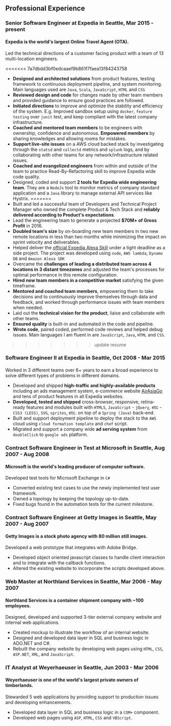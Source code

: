 ## Professional Experience

### **Senior Software Engineer** at **Expedia** in Seattle, Mar 2015 - present
#### Expedia is the world's largest Online Travel Agent (OTA).

Led the technical directions of a customer facing product with a team of 13 multi-location engineers.

<<<<<<< 7a7dbdd3bf0edcaaef9b861f7faea13f84243758
- **Designed and architected solutions** from product features, testing framework to continuous deployment pipeline, and system monitoring. Main languages used are `Java`, `Scala`, `JavaScript`, `HTML` and `CSS`
- **Reviewed design and code** for changes made by other team members and provided guidance to ensure good practices are followed.
- **Initiated directions** to improve and optimize the stability and efficiency of the system. E.g. Improved sandbox setup using `docker`, `feature testing` over `junit` test, and keep compliant with the latest company infrastructure.
- **Coached and mentored team members** to be engineers with ownership, confidence and autonomous. **Empowered members** by sharing knowledges and allowing rooms for mistakes.
- **Support live-site issues** on a AWS cloud backed stack by investigating through the `statsd` and `collectd` metrics and `splunk` logs, and by collaborating with other teams for any network/infrastructure related issues.
- **Coached and evangelized engineers** from within and outside of the team to practice Read-By-Refactoring skill to improve Expedia wide code quality.
- Designed, coded and support **2 tools for Expedia wide engineering team**. They are a `NodeJs` tool to monitor metrics of company standard application and a `Java` library to manage external API services like Hystrix.
=======
- Built and led a successful team of Developers and Technical Project Manager who owned the complete Product & Tech Stack and **reliably delivered according to Product's expectations**.
- Lead the engineering team to generate a projected **$70M+ of Gross Profit** in 2016.
- **Doubled team's size** by on-boarding new team members in two new remote locations in less than two months while minimizing the impact on sprint velocity and deliverables.
- Helped deliver the [official Expedia Alexa Skill](https://www.expedia.com/alexa) under a tight deadline as a side project. The project was developed using `node`, `AWS lambda`, `Dynamo DB` and `Amazon Alexa SDK`
- Overcame the **challenges of leading a distributed team across 4 locations in 3 distant timezones** and adjusted the team's processes for optimal performance in this remote configuration.
- **Hired new team members in a competitive market** satisfying the given timeframe.
- **Mentored and coached team members**, empowering them to take decisions and to continuously improve themselves through data and feedback, and worked through performance issues with team members when needed.
- Laid out the **technical vision for the product**, liaise and collaborate with other teams.
- **Ensured quality** is built-in and automated in the code and pipeline.
- **Wrote code**, paired coded, performed code reviews and helped debug issues. Main languages I am fluent in are `JavaScript`, `Java`, `HTML` and `CSS`.
>>>>>>> update resume

### **Software Engineer II** at **Expedia** in Seattle, Oct 2008 - Mar 2015
####

Worked in 3 different teams over 6+ years to earn a broad experience to solve different types of problems in different domains.

- Developed and shipped **high-traffic and highly-available products** including an ads management system, e-commerce website [AirAsiaGo](https://www.airasiago.com) and tens of product features in all Expedia websites.
- **Developed, tested and shipped** cross-browser, responsive, retina-ready features and modules built with `HTML5`, `JavaScript` - `jQuery`, etc - `CSS3 (LESS)`, `SVG`, `sprites`, etc. on top of a `Spring (Java)` back-end.
- Built and support deployment pipeline to deploy the stack to the `AWS` cloud using `cloud formation template` and `chef` script.
- Migrated and support a company wide **ad serving system** from `doubleClick` to `google ads` platform.

### **Contract Software Engineer in Test** at **Microsoft** in Seattle, Aug 2007 - Aug 2008
#### Microsoft is the world's leading producer of computer software.

Developed test tools for Microsoft Exchange in `C#`

- Converted existing test cases to use the newly implemented test user framework.
- Owned a topology by keeping the topology up-to-date.
- Fixed bugs found in the automation tests for the current milestone.

### **Contract Software Engineer** at **Getty Images** in Seattle, May 2007 - Aug 2007
#### Getty Images is a stock photo agency with 80 million still images.

Developed a web prototype that integrates with Adobe Bridge.

- Developed object oriented javascript classes to handle client interaction and to integrate with the callback functions.
- Altered the existing website to incorporate the scripts developed above.

### **Web Master** at **Northland Services** in Seattle, Mar 2006 - May 2007
#### Northland Services is a container shipment company with ~100 employees.

Designed, developed and supported 3-tier external company website and internal web applications.

- Created mockup to illustrate the workflow of an internal website.
- Designed and developed data layer in SQL and business logic in ADO.NET and C#.
- Rebuilt the company website by developing web pages using `HTML`, `CSS`, `ASP.NET`, `XML`, and `JavaScript`.

### **IT Analyst** at **Weyerhaeuser** in Seattle, Jun 2003 - Mar 2006
#### Weyerhaeuser is one of the world's largest private owners of timberlands.

Stewarded 5 web applications by providing support to production issues and developing enhancements.

- Developed data layer in SQL and business logic in a `COM+` component.
- Developed web pages using `ASP`, `HTML`, `CSS` and `VBScript`.
